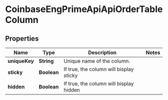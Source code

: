 
# CoinbaseEngPrimeApiApiOrderTableColumn

## Properties
Name | Type | Description | Notes
------------ | ------------- | ------------- | -------------
**uniqueKey** | **String** | Unique name of the column. | 
**sticky** | **Boolean** | If true, the column will bisplay sticky | 
**hidden** | **Boolean** | If true, the column will bisplay hidden | 



